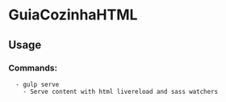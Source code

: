 # GuiaCozinhaHTML

 ## Usage

 ### Commands:
      - gulp serve
        - Serve content with html livereload and sass watchers

